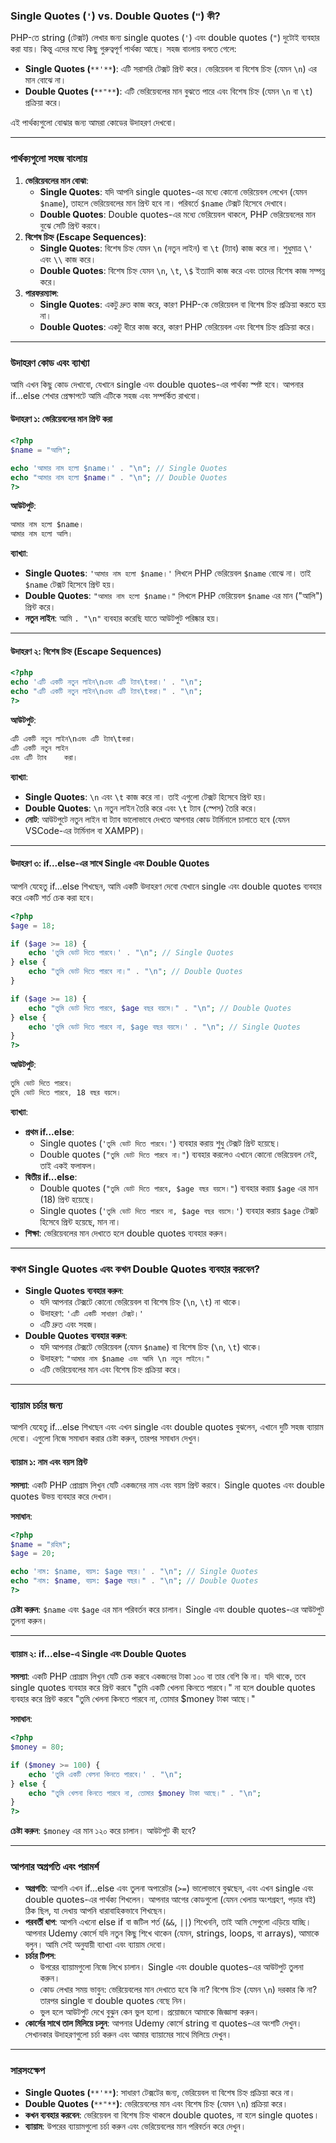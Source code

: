 ### Single Quotes (`'`) vs. Double Quotes (`"`) কী?

PHP-তে string (টেক্সট) লেখার জন্য single quotes (`'`) এবং double quotes (`"`) দুটোই ব্যবহার করা যায়। কিন্তু এদের মধ্যে কিছু গুরুত্বপূর্ণ পার্থক্য আছে। সহজ বাংলায় বলতে গেলে:

*   **Single Quotes (**`**'**`**)**: এটি সরাসরি টেক্সট প্রিন্ট করে। ভেরিয়েবল বা বিশেষ চিহ্ন (যেমন `\n`) এর মান বোঝে না।
*   **Double Quotes (**`**"**`**)**: এটি ভেরিয়েবলের মান বুঝতে পারে এবং বিশেষ চিহ্ন (যেমন `\n` বা `\t`) প্রক্রিয়া করে।

এই পার্থক্যগুলো বোঝার জন্য আমরা কোডের উদাহরণ দেখবো।

---

### পার্থক্যগুলো সহজ বাংলায়

1.  **ভেরিয়েবলের মান বোঝা**:
    *   **Single Quotes**: যদি আপনি single quotes-এর মধ্যে কোনো ভেরিয়েবল লেখেন (যেমন `$name`), তাহলে ভেরিয়েবলের মান প্রিন্ট হবে না। পরিবর্তে `$name` টেক্সট হিসেবে দেখাবে।
    *   **Double Quotes**: Double quotes-এর মধ্যে ভেরিয়েবল থাকলে, PHP ভেরিয়েবলের মান বুঝে সেটি প্রিন্ট করবে।
2.  **বিশেষ চিহ্ন (Escape Sequences)**:
    *   **Single Quotes**: বিশেষ চিহ্ন যেমন `\n` (নতুন লাইন) বা `\t` (ট্যাব) কাজ করে না। শুধুমাত্র `\'` এবং `\\` কাজ করে।
    *   **Double Quotes**: বিশেষ চিহ্ন যেমন `\n`, `\t`, `\$` ইত্যাদি কাজ করে এবং তাদের বিশেষ কাজ সম্পন্ন করে।
3.  **পারফরম্যান্স**:
    *   **Single Quotes**: একটু দ্রুত কাজ করে, কারণ PHP-কে ভেরিয়েবল বা বিশেষ চিহ্ন প্রক্রিয়া করতে হয় না।
    *   **Double Quotes**: একটু ধীরে কাজ করে, কারণ PHP ভেরিয়েবল এবং বিশেষ চিহ্ন প্রক্রিয়া করে।

---

### উদাহরণ কোড এবং ব্যাখ্যা

আমি এখন কিছু কোড দেখাবো, যেখানে single এবং double quotes-এর পার্থক্য স্পষ্ট হবে। আপনার if...else শেখার প্রেক্ষাপটে আমি এটিকে সহজ এবং সম্পর্কিত রাখবো।

#### উদাহরণ ১: ভেরিয়েবলের মান প্রিন্ট করা

```php
<?php
$name = "আলি";

echo 'আমার নাম হলো $name।' . "\n"; // Single Quotes
echo "আমার নাম হলো $name।" . "\n"; // Double Quotes
?>
```

**আউটপুট**:

```css
আমার নাম হলো $name।
আমার নাম হলো আলি।
```

**ব্যাখ্যা**:

*   **Single Quotes**: `'আমার নাম হলো $name।'` লিখলে PHP ভেরিয়েবল `$name` বোঝে না। তাই `$name` টেক্সট হিসেবে প্রিন্ট হয়।
*   **Double Quotes**: `"আমার নাম হলো $name।"` লিখলে PHP ভেরিয়েবল `$name` এর মান ("আলি") প্রিন্ট করে।
*   **নতুন লাইন**: আমি `. "\n"` ব্যবহার করেছি যাতে আউটপুট পরিষ্কার হয়।

---

#### উদাহরণ ২: বিশেষ চিহ্ন (Escape Sequences)

```php
<?php
echo 'এটি একটি নতুন লাইন\nএবং এটি ট্যাব\tকরা।' . "\n";
echo "এটি একটি নতুন লাইন\nএবং এটি ট্যাব\tকরা।" . "\n";
?>
```

**আউটপুট**:

```css
এটি একটি নতুন লাইন\nএবং এটি ট্যাব\tকরা।
এটি একটি নতুন লাইন
এবং এটি ট্যাব    করা।
```

**ব্যাখ্যা**:

*   **Single Quotes**: `\n` এবং `\t` কাজ করে না। তাই এগুলো টেক্সট হিসেবে প্রিন্ট হয়।
*   **Double Quotes**: `\n` নতুন লাইন তৈরি করে এবং `\t` ট্যাব (স্পেস) তৈরি করে।
*   **নোট**: আউটপুটে নতুন লাইন বা ট্যাব ভালোভাবে দেখতে আপনার কোড টার্মিনালে চালাতে হবে (যেমন VSCode-এর টার্মিনাল বা XAMPP)।

---

#### উদাহরণ ৩: if...else-এর সাথে Single এবং Double Quotes

আপনি যেহেতু if...else শিখছেন, আমি একটি উদাহরণ দেবো যেখানে single এবং double quotes ব্যবহার করে একটি শর্ত চেক করা হবে।

```php
<?php
$age = 18;

if ($age >= 18) {
    echo 'তুমি ভোট দিতে পারবে।' . "\n"; // Single Quotes
} else {
    echo "তুমি ভোট দিতে পারবে না।" . "\n"; // Double Quotes
}

if ($age >= 18) {
    echo "তুমি ভোট দিতে পারবে, $age বছর বয়সে।" . "\n"; // Double Quotes
} else {
    echo 'তুমি ভোট দিতে পারবে না, $age বছর বয়সে।' . "\n"; // Single Quotes
}
?>
```

**আউটপুট**:

```css
তুমি ভোট দিতে পারবে।
তুমি ভোট দিতে পারবে, 18 বছর বয়সে।
```

**ব্যাখ্যা**:

*   **প্রথম if...else**:
    *   Single quotes (`'তুমি ভোট দিতে পারবে।'`) ব্যবহার করায় শুধু টেক্সট প্রিন্ট হয়েছে।
    *   Double quotes (`"তুমি ভোট দিতে পারবে না।"`) ব্যবহার করলেও এখানে কোনো ভেরিয়েবল নেই, তাই একই ফলাফল।
*   **দ্বিতীয় if...else**:
    *   Double quotes (`"তুমি ভোট দিতে পারবে, $age বছর বয়সে।"`) ব্যবহার করায় `$age` এর মান (18) প্রিন্ট হয়েছে।
    *   Single quotes (`'তুমি ভোট দিতে পারবে না, $age বছর বয়সে।'`) ব্যবহার করায় `$age` টেক্সট হিসেবে প্রিন্ট হয়েছে, মান না।
*   **শিক্ষা**: ভেরিয়েবলের মান দেখাতে হলে double quotes ব্যবহার করুন।

---

### কখন Single Quotes এবং কখন Double Quotes ব্যবহার করবেন?

*   **Single Quotes ব্যবহার করুন**:
    *   যদি আপনার টেক্সটে কোনো ভেরিয়েবল বা বিশেষ চিহ্ন (`\n`, `\t`) না থাকে।
    *   উদাহরণ: `'এটি একটি সাধারণ টেক্সট।'`
    *   এটি দ্রুত এবং সহজ।
*   **Double Quotes ব্যবহার করুন**:
    *   যদি আপনার টেক্সটে ভেরিয়েবল (যেমন `$name`) বা বিশেষ চিহ্ন (`\n`, `\t`) থাকে।
    *   উদাহরণ: `"আমার নাম $name এবং আমি \n নতুন লাইনে।"`
    *   এটি ভেরিয়েবলের মান এবং বিশেষ চিহ্ন প্রক্রিয়া করে।

---

### ব্যায়াম চর্চার জন্য

আপনি যেহেতু if...else শিখছেন এবং এখন single এবং double quotes বুঝলেন, এখানে দুটি সহজ ব্যায়াম দেবো। এগুলো নিজে সমাধান করার চেষ্টা করুন, তারপর সমাধান দেখুন।

#### ব্যায়াম ১: নাম এবং বয়স প্রিন্ট

**সমস্যা**: একটি PHP প্রোগ্রাম লিখুন যেটি একজনের নাম এবং বয়স প্রিন্ট করবে। Single quotes এবং double quotes উভয় ব্যবহার করে দেখান।

**সমাধান**:

```php
<?php
$name = "রহিম";
$age = 20;

echo 'নাম: $name, বয়স: $age বছর।' . "\n"; // Single Quotes
echo "নাম: $name, বয়স: $age বছর।" . "\n"; // Double Quotes
?>
```

**চেষ্টা করুন**: `$name` এবং `$age` এর মান পরিবর্তন করে চালান। Single এবং double quotes-এর আউটপুট তুলনা করুন।

---

#### ব্যায়াম ২: if...else-এ Single এবং Double Quotes

**সমস্যা**: একটি PHP প্রোগ্রাম লিখুন যেটি চেক করবে একজনের টাকা ১০০ বা তার বেশি কি না। যদি থাকে, তবে single quotes ব্যবহার করে প্রিন্ট করবে "তুমি একটি খেলনা কিনতে পারবে।" না হলে double quotes ব্যবহার করে প্রিন্ট করবে "তুমি খেলনা কিনতে পারবে না, তোমার $money টাকা আছে।"

**সমাধান**:

```php
<?php
$money = 80;

if ($money >= 100) {
    echo 'তুমি একটি খেলনা কিনতে পারবে।' . "\n";
} else {
    echo "তুমি খেলনা কিনতে পারবে না, তোমার $money টাকা আছে।" . "\n";
}
?>
```

**চেষ্টা করুন**: `$money` এর মান ১২০ করে চালান। আউটপুট কী হবে?

---

### আপনার অগ্রগতি এবং পরামর্শ

*   **অগ্রগতি**: আপনি এখন if...else এবং তুলনা অপারেটর (`>=`) ভালোভাবে বুঝছেন, এবং এখন single এবং double quotes-এর পার্থক্য শিখলেন। আপনার আগের কোডগুলো (যেমন খেলায় অংশগ্রহণ, পড়ার বই) ঠিক ছিল, যা দেখায় আপনি ধারাবাহিকভাবে শিখছেন।
*   **পরবর্তী ধাপ**: আপনি এখনো else if বা জটিল শর্ত (`&&`, `||`) শিখেননি, তাই আমি সেগুলো এড়িয়ে যাচ্ছি। আপনার Udemy কোর্সে যদি নতুন কিছু শিখে থাকেন (যেমন, strings, loops, বা arrays), আমাকে বলুন। আমি সেই অনুযায়ী ব্যাখ্যা এবং ব্যায়াম দেবো।
*   **চর্চার টিপস**:
    *   উপরের ব্যায়ামগুলো নিজে লিখে চালান। Single এবং double quotes-এর আউটপুট তুলনা করুন।
    *   কোড লেখার সময় ভাবুন: ভেরিয়েবলের মান দেখাতে হবে কি না? বিশেষ চিহ্ন (যেমন `\n`) দরকার কি না? তারপর single বা double quotes বেছে নিন।
    *   ভুল হলে আউটপুট দেখে বুঝুন কেন ভুল হলো। প্রয়োজনে আমাকে জিজ্ঞাসা করুন।
*   **কোর্সের সাথে তাল মিলিয়ে চলুন**: আপনার Udemy কোর্সে string বা quotes-এর অংশটি দেখুন। সেখানকার উদাহরণগুলো চর্চা করুন এবং আমার ব্যায়ামের সাথে মিলিয়ে দেখুন।

---

### সারসংক্ষেপ

*   **Single Quotes (**`**'**`**)**: সাধারণ টেক্সটের জন্য, ভেরিয়েবল বা বিশেষ চিহ্ন প্রক্রিয়া করে না।
*   **Double Quotes (**`**"**`**)**: ভেরিয়েবলের মান এবং বিশেষ চিহ্ন (যেমন `\n`) প্রক্রিয়া করে।
*   **কখন ব্যবহার করবেন**: ভেরিয়েবল বা বিশেষ চিহ্ন থাকলে double quotes, না হলে single quotes।
*   **ব্যায়াম**: উপরের ব্যায়ামগুলো চর্চা করুন এবং ভেরিয়েবলের মান পরিবর্তন করে দেখুন।